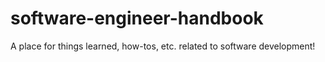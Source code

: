 # software-engineer-handbook
A place for things learned, how-tos, etc. related to software development!
